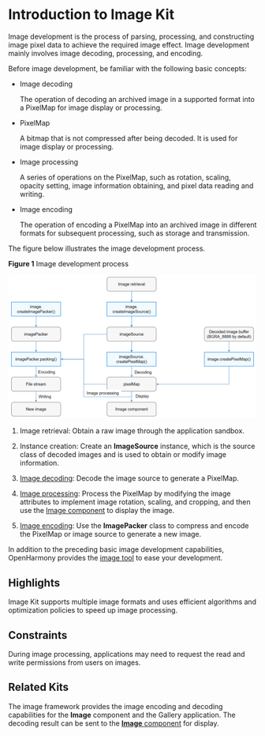 # Introduction to Image Kit

Image development is the process of parsing, processing, and constructing image pixel data to achieve the required image effect. Image development mainly involves image decoding, processing, and encoding.

Before image development, be familiar with the following basic concepts:

- Image decoding
  
  The operation of decoding an archived image in a supported format into a PixelMap for image display or processing.

- PixelMap
  
  A bitmap that is not compressed after being decoded. It is used for image display or processing.

- Image processing
  
  A series of operations on the PixelMap, such as rotation, scaling, opacity setting, image information obtaining, and pixel data reading and writing.

- Image encoding
  
  The operation of encoding a PixelMap into an archived image in different formats for subsequent processing, such as storage and transmission.

The figure below illustrates the image development process.

**Figure 1** Image development process

![Image development process](figures/image-development-process.png)

1. Image retrieval: Obtain a raw image through the application sandbox.

2. Instance creation: Create an **ImageSource** instance, which is the source class of decoded images and is used to obtain or modify image information.

3. [Image decoding](image-decoding.md): Decode the image source to generate a PixelMap.

4. [Image processing](image-transformation.md): Process the PixelMap by modifying the image attributes to implement image rotation, scaling, and cropping, and then use the [Image component](../../ui/arkts-graphics-display.md) to display the image.

5. [Image encoding](image-encoding.md): Use the **ImagePacker** class to compress and encode the PixelMap or image source to generate a new image.

In addition to the preceding basic image development capabilities, OpenHarmony provides the [image tool](image-tool.md) to ease your development.

## Highlights

Image Kit supports multiple image formats and uses efficient algorithms and optimization policies to speed up image processing.

## Constraints

During image processing, applications may need to request the read and write permissions from users on images.

## Related Kits

The image framework provides the image encoding and decoding capabilities for the **Image** component and the Gallery application. The decoding result can be sent to the [**Image** component](../../ui/arkts-graphics-display.md) for display.

